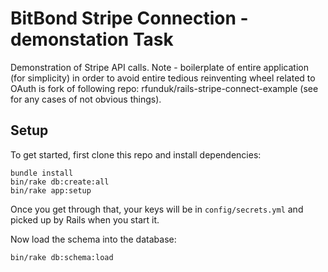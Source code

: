 # BitBond Stripe Connection - demonstation Task 

Demonstration of Stripe API calls.
Note - boilerplate of entire application (for simplicity) in order to avoid entire tedious reinventing wheel related to OAuth is fork of following repo: rfunduk/rails-stripe-connect-example (see for any cases of not obvious things).

## Setup

To get started, first clone this repo and install dependencies:

    bundle install
    bin/rake db:create:all
    bin/rake app:setup

Once you get through that, your keys will be in `config/secrets.yml` and
picked up by Rails when you start it.

Now load the schema into the database:

    bin/rake db:schema:load